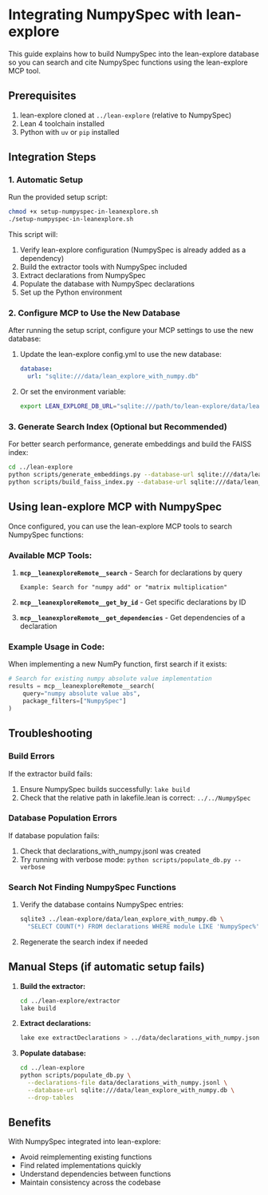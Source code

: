# Integrating NumpySpec with lean-explore

This guide explains how to build NumpySpec into the lean-explore database so you can search and cite NumpySpec functions using the lean-explore MCP tool.

## Prerequisites

1. lean-explore cloned at `../lean-explore` (relative to NumpySpec)
2. Lean 4 toolchain installed
3. Python with `uv` or `pip` installed

## Integration Steps

### 1. Automatic Setup

Run the provided setup script:

```bash
chmod +x setup-numpyspec-in-leanexplore.sh
./setup-numpyspec-in-leanexplore.sh
```

This script will:
1. Verify lean-explore configuration (NumpySpec is already added as a dependency)
2. Build the extractor tools with NumpySpec included
3. Extract declarations from NumpySpec
4. Populate the database with NumpySpec declarations
5. Set up the Python environment

### 2. Configure MCP to Use the New Database

After running the setup script, configure your MCP settings to use the new database:

1. Update the lean-explore config.yml to use the new database:
   ```yaml
   database:
     url: "sqlite:///data/lean_explore_with_numpy.db"
   ```

2. Or set the environment variable:
   ```bash
   export LEAN_EXPLORE_DB_URL="sqlite:///path/to/lean-explore/data/lean_explore_with_numpy.db"
   ```

### 3. Generate Search Index (Optional but Recommended)

For better search performance, generate embeddings and build the FAISS index:

```bash
cd ../lean-explore
python scripts/generate_embeddings.py --database-url sqlite:///data/lean_explore_with_numpy.db
python scripts/build_faiss_index.py --database-url sqlite:///data/lean_explore_with_numpy.db
```

## Using lean-explore MCP with NumpySpec

Once configured, you can use the lean-explore MCP tools to search NumpySpec functions:

### Available MCP Tools:

1. **`mcp__leanexploreRemote__search`** - Search for declarations by query
   ```
   Example: Search for "numpy add" or "matrix multiplication"
   ```

2. **`mcp__leanexploreRemote__get_by_id`** - Get specific declarations by ID

3. **`mcp__leanexploreRemote__get_dependencies`** - Get dependencies of a declaration

### Example Usage in Code:

When implementing a new NumPy function, first search if it exists:

```python
# Search for existing numpy absolute value implementation
results = mcp__leanexploreRemote__search(
    query="numpy absolute value abs",
    package_filters=["NumpySpec"]
)
```

## Troubleshooting

### Build Errors

If the extractor build fails:
1. Ensure NumpySpec builds successfully: `lake build`
2. Check that the relative path in lakefile.lean is correct: `../../NumpySpec`

### Database Population Errors

If database population fails:
1. Check that declarations_with_numpy.jsonl was created
2. Try running with verbose mode: `python scripts/populate_db.py --verbose`

### Search Not Finding NumpySpec Functions

1. Verify the database contains NumpySpec entries:
   ```bash
   sqlite3 ../lean-explore/data/lean_explore_with_numpy.db \
     "SELECT COUNT(*) FROM declarations WHERE module LIKE 'NumpySpec%';"
   ```

2. Regenerate the search index if needed

## Manual Steps (if automatic setup fails)

1. **Build the extractor:**
   ```bash
   cd ../lean-explore/extractor
   lake build
   ```

2. **Extract declarations:**
   ```bash
   lake exe extractDeclarations > ../data/declarations_with_numpy.jsonl
   ```

3. **Populate database:**
   ```bash
   cd ../lean-explore
   python scripts/populate_db.py \
     --declarations-file data/declarations_with_numpy.jsonl \
     --database-url sqlite:///data/lean_explore_with_numpy.db \
     --drop-tables
   ```

## Benefits

With NumpySpec integrated into lean-explore:
- Avoid reimplementing existing functions
- Find related implementations quickly
- Understand dependencies between functions
- Maintain consistency across the codebase